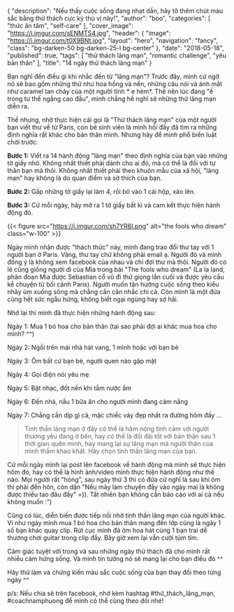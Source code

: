 {
   "description": "Nếu thấy cuộc sống đang nhạt dần, hãy tô thêm chút màu sắc bằng thử thách cực kỳ thú vị này!",
   "author": "boo",
   "categories": [
      "thức ăn tâm",
      "self-care"
   ],
   "cover_image": "https://i.imgur.com/sENMTS4.jpg",
   "header": {
    "image": "https://i.imgur.com/t0X9BNt.jpg",
    "layout": "hero",
    "navigation": "fancy",
    "class": "bg-darken-50 bg-darken-25-l bg-center"
  },
   "date": "2018-05-18",
   "published": true,
   "tags": [
      "thử thách lãng mạn", "romantic challenge", "yêu bản thân"
   ],
   "title": "14 ngày thử thách lãng mạn"
}

Bạn nghĩ đến điều gì khi nhắc đến từ "lãng mạn"? Trước đây, mình cứ ngỡ nó sẽ bao gồm những thứ như hoa hồng và nến, những câu nói và ánh mắt như caramel tan chảy của một người tình * e hèm*. Thế nên lúc đang "ế trong tư thế ngẩng cao đầu", mình chẳng hề nghĩ sẽ những thứ lãng mạn diễn ra.

Thế nhưng, nhờ thực hiện cái gọi là "Thử thách lãng mạn" của một người bạn viết thư về từ Paris, con bé sinh viên là mình hồi đấy đã tìm ra những định nghĩa rất khác cho bản thân mình. Nhưng hãy để mình phổ biến luật chơi trước:

**Bước 1:** Viết ra 14 hành động "lãng mạn" theo định nghĩa của bạn vào những tờ giấy nhỏ. 
Không nhất thiết phải dành cho ai đó, mà có thể là đối với tự thân bạn mà thôi. 
Không nhất thiết phải theo khuôn mẫu của xã hội, "lãng mạn" hay không là do quan điểm và sở thích của bạn.

**Bước 2:** Gấp những tờ giấy lại làm 4, rồi bỏ vào 1 cái hộp, xáo lên.

**Bước 3:** Cứ mỗi ngày, hãy mở ra 1 tờ giấy bất kì và cam kết thực hiện hành động đó. 


{{< figure src="https://i.imgur.com/sh7YR6I.png" alt="the fools who dream" class="w-100" >}}


Ngày mình nhận được "thách thức" này, mình đang trao đổi thư tay với 1 người bạn ở Paris. Vâng, thư tay chứ không phải email ạ. Người đó và mình đồng ý là không xem facebook của nhau và chỉ đợi thư mà thôi. Người đó có lẽ cũng giống người dì của Mia trong bài "The fools who dream" (La la land, phân đoạn Mia được Sebastian cổ vũ đi thử giọng lần cuối và được yêu cầu kể chuyện từ bối cảnh Paris). Người muốn tận hưởng cuộc sống theo kiểu nhảy ùm xuống sông mà chẳng cần cân nhắc chi cả. Còn mình là một đứa cũng hết sức ngẫu hứng, không  biết ngại ngùng hay sợ hãi. 

Nhớ lại thì mình đã thực hiện những hành động sau:

Ngày 1: Mua 1 bó hoa cho bản thân (tại sao phải đợi ai khác mua hoa cho mình? ^^)

Ngày 2: Ngồi trên mái nhà hát vang, 1 mình hoặc với bạn bè

Ngày 3: Ôm bất cứ bạn bè, người quen nào gặp mặt

Ngày 4: Gọi điện nói yêu mẹ

Ngày 5: Bật nhạc, đốt nến khi tắm nước ấm

Ngày 6: Đến nhà, nấu 1 bữa ăn cho người mình đang cảm nắng

Ngày 7: Chẳng cần dịp gì cả, mặc chiếc váy đẹp nhất ra đường hôm đấy
...

> Tinh thần lãng mạn ở đây có thể là hâm nóng tình cảm với người thương yêu đang ở bên, hay có thể là đối đãi tốt với bản thân sau 1 thời gian quên mình, hay mang lại sự lãng mạn mà người thân của mình thầm khao khát. Hãy chọn tinh thần lãng mạn của bạn. 

Cứ mỗi ngày mình lại post lên facebook về hành động mà mình sẽ thực hiện hôm đó, hay có thể là hình ảnh/video mình thực hiện hành động như thế nào. Mọi người rất "hóng", sau ngày thứ 3 thì có đứa cứ nghĩ là sau khi ôm thì phải đến hôn, còn dặn "Nếu mày làm chuyện đấy vào ngày mai là không được thiếu tao đâu đấy" =)). Tất nhiên bạn không cần báo cáo với ai cả nếu không muốn :")

Cũng có lúc, diễn biến được tiếp nối nhờ tinh thần lãng mạn của người khác. Ví như ngày mình mua 1 bó hoa cho bản thân mang đến lớp cũng là ngày 1 số bạn khác quay clip. Rút cục mình đã ôm hoa hát cùng 1 bạn trai dễ thương chơi guitar trong clip đấy. Bây giờ xem lại vẫn cười tủm tỉm.

Cảm giác tuyệt vời trong và sau những ngày thử thách đã cho mình rất nhiều cảm hứng sống. Và mình tin tưởng nó sẽ mang lại cho bạn điều đó ^^

Hãy thử làm và chứng kiến màu sắc cuộc sống của bạn thay đổi theo từng ngày ^^

p/s: Nếu chia sẻ trên facebook, nhớ kèm hashtag #thử_thách_lãng_mạn, #coachnamphuong để mình có thể cùng theo dõi nhé!



